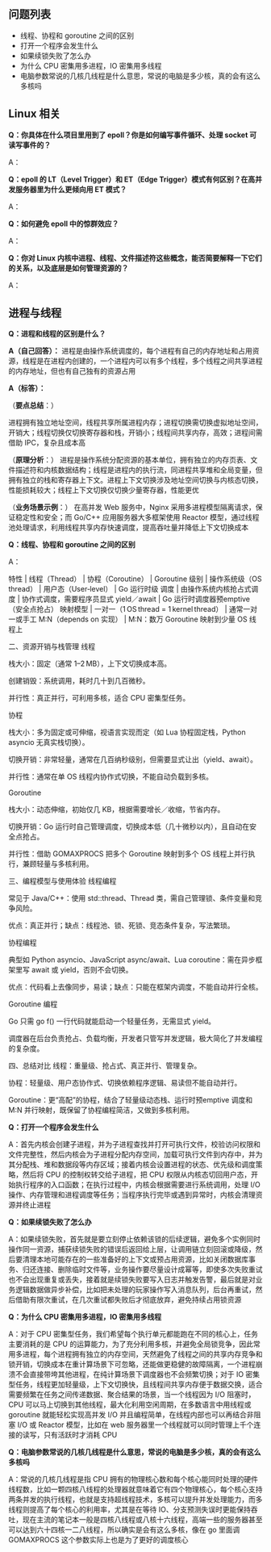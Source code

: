 ## 问题列表
* 线程、协程和 goroutine 之间的区别
* 打开一个程序会发生什么
* 如果续锁失败了怎么办
* 为什么 CPU 密集用多进程，IO 密集用多线程
* 电脑参数常说的几核几线程是什么意思，常说的电脑是多少核，真的会有这么多核吗

## Linux 相关
**Q：你具体在什么项目里用到了 epoll？你是如何编写事件循环、处理 socket 可读写事件的？**

A：

**Q：epoll 的 LT（Level Trigger）和 ET（Edge Trigger）模式有何区别？在高并发服务器里为什么更倾向用 ET 模式？**

A：

**Q：如何避免 epoll 中的惊群效应？**

A：

**Q：你对 Linux 内核中进程、线程、文件描述符这些概念，能否简要解释一下它们的关系，以及底层是如何管理资源的？**

A：

## 进程与线程
**Q：进程和线程的区别是什么？**

**A（自己回答）：** 进程是由操作系统调度的，每个进程有自己的内存地址和占用资源，线程是在进程内创建的，一个进程内可以有多个线程，多个线程之间共享进程的内存地址，但也有自己独有的资源占用

**A（标答）：**

（**要点总结**：）

进程拥有独立地址空间，线程共享所属进程内存；进程切换需切换虚拟地址空间，开销大；线程切换仅切换寄存器和栈，开销小；线程间共享内存，高效；进程间需借助 IPC，复杂且成本高

（**原理分析**：）
进程是操作系统分配资源的基本单位，拥有独立的内存页表、文件描述符和内核数据结构；线程是进程内的执行流，同进程共享堆和全局变量，但拥有独立的栈和寄存器上下文。进程上下文切换涉及地址空间切换与内核态切换，性能损耗较大；线程上下文切换仅切换少量寄存器，性能更优

（**业务场景示例**：）
在高并发 Web 服务中，Nginx 采用多进程模型隔离请求，保证稳定性和安全；而 Go/C++ 应用服务器大多框架使用 Reactor 模型，通过线程池处理请求，利用线程共享内存快速调度，提高吞吐量并降低上下文切换成本

**Q：线程、协程和 goroutine 之间的区别**

A：

特性 | 线程（Thread） | 协程（Coroutine） | Goroutine
级别 | 操作系统级（OS thread） | 用户态（User‑level） | Go 运行时级
调度 | 由操作系统内核抢占式调度 | 协作式调度，需要程序员显式 yield／await | Go 运行时调度器预emptive（安全点抢占）
映射模型 | 一对一（1 OS thread = 1 kernel thread） | 通常一对一或手工 M:N（depends on 实现） | M:N：数万 Goroutine 映射到少量 OS 线程上

二、资源开销与栈管理
线程

栈大小：固定（通常 1–2 MB），上下文切换成本高。

创建销毁：系统调用，耗时几十到几百微秒。

并行性：真正并行，可利用多核，适合 CPU 密集型任务。

协程

栈大小：多为固定或可伸缩，视语言实现而定（如 Lua 协程固定栈，Python asyncio 无真实栈切换）。

切换开销：非常轻量，通常在几百纳秒级别，但需要显式让出（yield、await）。

并行性：通常在单 OS 线程内协作式切换，不能自动负载到多核。

Goroutine

栈大小：动态伸缩，初始仅几 KB，根据需要增长／收缩，节省内存。

切换开销：Go 运行时自己管理调度，切换成本低（几十微秒以内），且自动在安全点抢占。

并行性：借助 GOMAXPROCS 把多个 Goroutine 映射到多个 OS 线程上并行执行，兼顾轻量与多核利用。

三、编程模型与使用体验
线程编程

常见于 Java/C++：使用 std::thread、Thread 类，需自己管理锁、条件变量和竞争风险。

优点：真正并行；缺点：线程池、锁、死锁、竞态条件复杂，写法繁琐。

协程编程

典型如 Python asyncio、JavaScript async/await、Lua coroutine：需在异步框架里写 await 或 yield，否则不会切换。

优点：代码看上去像同步，易读；缺点：只能在框架内调度，不能自动并行全核。

Goroutine 编程

Go 只需 go f() 一行代码就能启动一个轻量任务，无需显式 yield。

调度器在后台负责抢占、负载均衡，开发者只管写并发逻辑，极大简化了并发编程的复杂度。

四、总结对比
线程：重量级、抢占式、真正并行、管理复杂。

协程：轻量级、用户态协作式、切换依赖程序逻辑、易读但不能自动并行。

Goroutine：更“高配”的协程，结合了轻量级动态栈、运行时预emptive 调度和 M:N 并行映射，既保留了协程编程简洁，又做到多核利用。

**Q：打开一个程序会发生什么**

A：首先内核会创建子进程，并为子进程查找并打开可执行文件，校验访问权限和文件完整性，然后内核会为子进程分配内存空间，加载可执行文件到内存中，并为其分配栈、堆和数据段等内存区域；接着内核会设置进程的状态、优先级和调度策略，然后将 CPU 的控制权转交给子进程，把 CPU 权限从内核态切回用户态，开始执行程序的入口函数；在执行过程中，内核会根据需要进行系统调用，处理 I/O 操作、内存管理和进程调度等任务；当程序执行完毕或遇到异常时，内核会清理资源并终止进程

**Q：如果续锁失败了怎么办**

A：如果续锁失败，首先就是要立刻停止依赖该锁的后续逻辑，避免多个实例同时操作同一资源，捕获续锁失败的错误后返回给上层，让调用链立刻回滚或降级，然后要清理本地可能存在的一些准备好的上下文或预占用资源，比如关闭数据库事务、归还连接、删除临时文件等，业务操作要尽量设计成幂等，即使多次失败重试也不会出现重复或丢失，接着就是续锁失败要写入日志并触发告警，最后就是对业务逻辑数据做异步补偿，比如把未处理的玩家操作写入消息队列，后台再重试，然后借助有限次重试，在几次重试都失败后才彻底放弃，避免持续占用锁资源

**Q：为什么 CPU 密集用多进程，IO 密集用多线程**

A：对于 CPU 密集型任务，我们希望每个执行单元都能跑在不同的核心上，任务主要消耗的是 CPU 的运算能力，为了充分利用多核，并避免全局锁竞争，因此常用多进程，每个进程拥有独立的内存空间，天然避免了线程之间的共享内存竞争和锁开销，切换成本在重计算场景下可忽略，还能做更稳健的故障隔离，一个进程崩溃不会直接带垮其他进程，在纯计算场景下调度器也不会频繁切换；对于 IO 密集型任务，线程更加轻量级，上下文切换快，且线程间共享内存便于数据交换，适合需要频繁在任务之间传递数据、聚合结果的场景，当一个线程因为 I/O 阻塞时，CPU 可以马上切换到其他线程，最大化利用空闲周期，在多数语言中用线程或 goroutine 就能轻松实现高并发 I/O 并且编程简单，在线程内部也可以再结合非阻塞 I/O 或 Reactor 模型，比如在 web 服务器里一个线程就可以同时管理上千个连接的读写，只有活跃时才消耗 CPU

**Q：电脑参数常说的几核几线程是什么意思，常说的电脑是多少核，真的会有这么多核吗**

A：常说的几核几线程是指 CPU 拥有的物理核心数和每个核心能同时处理的硬件线程数，比如一颗四核八线程的处理器就意味着它有四个物理核心，每个核心支持两条并发的执行线程，也就是支持超线程技术，多核可以提升并发处理能力，而多线程则提高了每个核心的利用率，尤其是在等待 IO、分支预测失误时更能保持吞吐，现在主流的笔记本一般是四核八线程或八核十六线程，高端一些的服务器甚至可以达到六十四核一二八线程，所以确实是会有这么多核，像在 go 里面调 GOMAXPROCS 这个参数实际上也是为了更好的调度核心